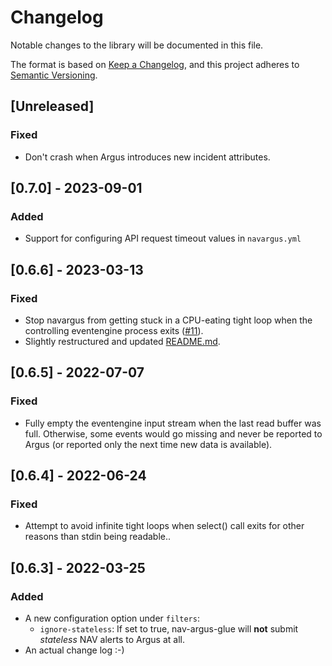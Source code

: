 # Changelog

Notable changes to the library will be documented in this file.

The format is based on [Keep a Changelog](https://keepachangelog.com/en/1.0.0/),
and this project adheres to [Semantic Versioning](https://semver.org/spec/v2.0.0.html).

## [Unreleased]

### Fixed

- Don't crash when Argus introduces new incident attributes.

## [0.7.0] - 2023-09-01

### Added

- Support for configuring API request timeout values in `navargus.yml`

## [0.6.6] - 2023-03-13

### Fixed

- Stop navargus from getting stuck in a CPU-eating tight loop when the controlling eventengine process exits ([#11](https://github.com/Uninett/nav-argus-glue/issues/11)).
- Slightly restructured and updated [README.md](README.md).

## [0.6.5] - 2022-07-07

### Fixed

- Fully empty the eventengine input stream when the last read buffer was
  full. Otherwise, some events would go missing and never be reported to Argus
  (or reported only the next time new data is available).

## [0.6.4] - 2022-06-24

### Fixed

- Attempt to avoid infinite tight loops when select() call exits for other
  reasons than stdin being readable..

## [0.6.3] - 2022-03-25

### Added

- A new configuration option under `filters`:
  - `ignore-stateless`: If set to true, nav-argus-glue will **not** submit
    *stateless* NAV alerts to Argus at all.
- An actual change log :-)
